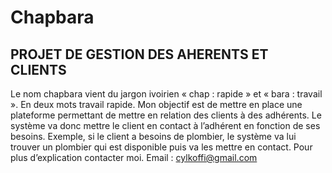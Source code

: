 # Chapbara
## PROJET DE GESTION DES AHERENTS ET CLIENTS 
Le nom chapbara vient du jargon ivoirien « chap : rapide » et « bara : travail ». En deux mots travail rapide.
Mon objectif est de mettre en place une plateforme permettant de mettre en relation des clients à des adhérents.
Le système va donc mettre le client en contact à l’adhérent en fonction de ses besoins. Exemple, si le client a besoins de plombier, le système va lui trouver un plombier qui est disponible puis va les mettre en contact. 
Pour plus d’explication contacter moi. Email : cylkoffi@gmail.com 
